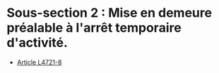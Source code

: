 # Sous-section 2 : Mise en demeure préalable à l'arrêt temporaire d'activité.

* [Article L4721-8](./LEGIARTI000018052151.md)
